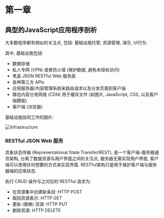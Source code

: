 # 第一章

## 典型的JavaScript应用程序剖析

大多数程序都有相似的关注点, 包括: 基础设施托管, 资源管理, 演示, UI行为.

其中, 基础设施包括:

- 数据存储
- 私人专网 (VPN) 或者防火墙 (保护数据, 避免未授权访问)
- 黑盒 JSON RESTful Web 服务层
- 各种第三方 APIs
- 应用服务器/内容管理系统来路由请求以及分发页面到客户端
- 静态内容分发网络 (CDN) 用于缓存文件 (如图片, JavaScript, CSS, 以及客户端模板)
- 客户端 (浏览器)

基础设施协同工作的图片:

![Infrastructure][1]

### RESTful JSON Web 服务

具象状态传输 (Representational State Transfer/REST), 是一个客户端-服务器通讯架构, 分离了数据资源与用户界面之间的关注点, 服务器无需实现用户界面, 客户端可以使用任何想要的方式来实现界面. RESTful架构只是用于维护客户端与服务器端的应用状态.

执行 CRUD 操作与之对应的 RESTful 请求为:

- 在资源集中创建新条目: HTTP POST
- 取回资源表示: HTTP GET
- 更新 (替换) 资源: HTTP PUT
- 删除资源: HTTP DELETE

[1]: http://orm-chimera-prod.s3.amazonaws.com/1234000000262/images/pjap_0101.png
